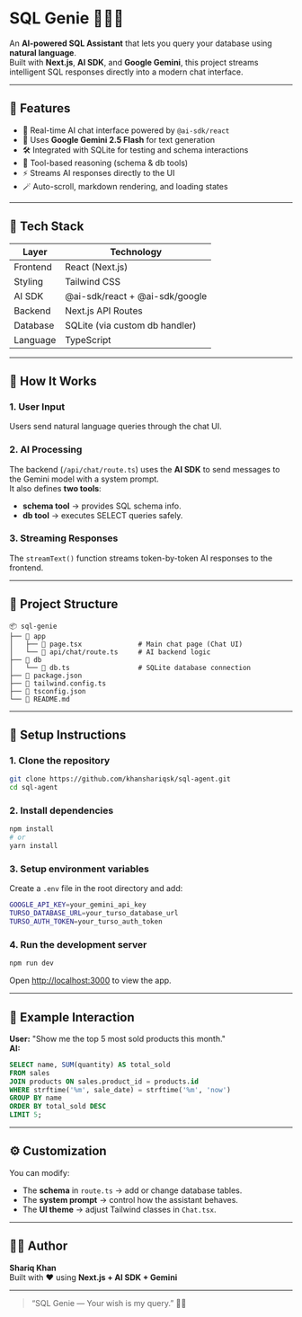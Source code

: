 # SQL Genie 💬🧞‍♂️

An **AI-powered SQL Assistant** that lets you query your database using **natural language**.  
Built with **Next.js**, **AI SDK**, and **Google Gemini**, this project streams intelligent SQL responses directly into a modern chat interface.

---

## 🚀 Features

- 💬 Real-time AI chat interface powered by `@ai-sdk/react`
- 🧠 Uses **Google Gemini 2.5 Flash** for text generation
- 🛠️ Integrated with SQLite for testing and schema interactions
- 🧾 Tool-based reasoning (schema & db tools)
- ⚡ Streams AI responses directly to the UI
- 🪄 Auto-scroll, markdown rendering, and loading states

---

## 🧩 Tech Stack

| Layer    | Technology                     |
| -------- | ------------------------------ |
| Frontend | React (Next.js)                |
| Styling  | Tailwind CSS                   |
| AI SDK   | @ai-sdk/react + @ai-sdk/google |
| Backend  | Next.js API Routes             |
| Database | SQLite (via custom db handler) |
| Language | TypeScript                     |

---

## 🧠 How It Works

### 1. **User Input**

Users send natural language queries through the chat UI.

### 2. **AI Processing**

The backend (`/api/chat/route.ts`) uses the **AI SDK** to send messages to the Gemini model with a system prompt.  
It also defines **two tools**:

- **schema tool** → provides SQL schema info.
- **db tool** → executes SELECT queries safely.

### 3. **Streaming Responses**

The `streamText()` function streams token-by-token AI responses to the frontend.

---

## 🧱 Project Structure

```
📦 sql-genie
├── 📁 app
│   ├── 📄 page.tsx              # Main chat page (Chat UI)
│   └── 📁 api/chat/route.ts     # AI backend logic
├── 📁 db
│   └── 📄 db.ts                 # SQLite database connection
├── 📄 package.json
├── 📄 tailwind.config.ts
├── 📄 tsconfig.json
└── 📄 README.md
```

---

## 🧰 Setup Instructions

### 1. Clone the repository

```bash
git clone https://github.com/khanshariqsk/sql-agent.git
cd sql-agent
```

### 2. Install dependencies

```bash
npm install
# or
yarn install
```

### 3. Setup environment variables

Create a `.env` file in the root directory and add:

```bash
GOOGLE_API_KEY=your_gemini_api_key
TURSO_DATABASE_URL=your_turso_database_url
TURSO_AUTH_TOKEN=your_turso_auth_token
```

### 4. Run the development server

```bash
npm run dev
```

Open [http://localhost:3000](http://localhost:3000) to view the app.

---

## 🧠 Example Interaction

**User:** "Show me the top 5 most sold products this month."  
**AI:**

```sql
SELECT name, SUM(quantity) AS total_sold
FROM sales
JOIN products ON sales.product_id = products.id
WHERE strftime('%m', sale_date) = strftime('%m', 'now')
GROUP BY name
ORDER BY total_sold DESC
LIMIT 5;
```

---

## ⚙️ Customization

You can modify:

- The **schema** in `route.ts` → add or change database tables.
- The **system prompt** → control how the assistant behaves.
- The **UI theme** → adjust Tailwind classes in `Chat.tsx`.

---

## 🧑‍💻 Author

**Shariq Khan**  
Built with ❤️ using **Next.js + AI SDK + Gemini**

---

> “SQL Genie — Your wish is my query.” 🧞‍♂️
